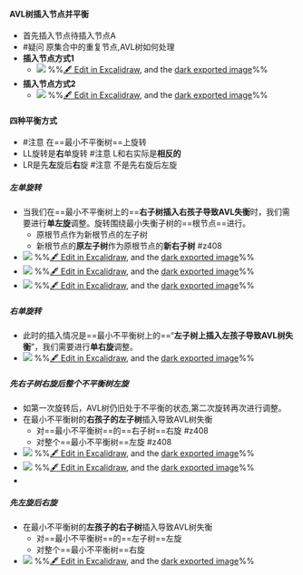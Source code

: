
#### AVL树插入节点并平衡
- 首先插入节点待插入节点A
- #疑问 原集合中的重复节点,AVL树如何处理
- **插入节点方式1**
	- ![](attachments/%E5%B9%B3%E8%A1%A1%E4%BA%8C%E5%8F%89%E6%A0%91AVL%E6%A0%91%202022-10-30%2015.37.48.excalidraw.svg)
%%[🖋 Edit in Excalidraw](attachments/%E5%B9%B3%E8%A1%A1%E4%BA%8C%E5%8F%89%E6%A0%91AVL%E6%A0%91%202022-10-30%2015.37.48.excalidraw.md), and the [dark exported image](attachments/%E5%B9%B3%E8%A1%A1%E4%BA%8C%E5%8F%89%E6%A0%91AVL%E6%A0%91%202022-10-30%2015.37.48.excalidraw.dark.svg)%%
- **插入节点方式2**
	- ![](attachments/AVL%E6%A0%91%E6%8F%92%E5%85%A5%E8%8A%82%E7%82%B9%E5%B9%B6%E5%B9%B3%E8%A1%A1%202022-10-30%2015.59.44.excalidraw.svg)
%%[🖋 Edit in Excalidraw](attachments/AVL%E6%A0%91%E6%8F%92%E5%85%A5%E8%8A%82%E7%82%B9%E5%B9%B6%E5%B9%B3%E8%A1%A1%202022-10-30%2015.59.44.excalidraw.md), and the [dark exported image](attachments/AVL%E6%A0%91%E6%8F%92%E5%85%A5%E8%8A%82%E7%82%B9%E5%B9%B6%E5%B9%B3%E8%A1%A1%202022-10-30%2015.59.44.excalidraw.dark.svg)%%
#### 四种平衡方式
- #注意 在==最小不平衡树==上旋转
- LL旋转是**右**单旋转 #注意 L和右实际是**相反的**
- LR是先**左**旋后**右**旋 #注意 不是先右旋后左旋
##### 左单旋转
- 当我们在==最小不平衡树上的==**右子树插入右孩子导致AVL失衡**时，我们需要进行**单左旋**调整。旋转围绕最小失衡子树的==根节点==进行。
	- 原根节点作为新根节点的左子树
	- 新根节点的**原左子树**作为原根节点的**新右子树** #z408 
- ![](attachments/AVL%E6%A0%91%E6%8F%92%E5%85%A5%E8%8A%82%E7%82%B9%E5%B9%B6%E5%B9%B3%E8%A1%A1%202022-10-30%2016.21.43.excalidraw.svg)
%%[🖋 Edit in Excalidraw](attachments/AVL%E6%A0%91%E6%8F%92%E5%85%A5%E8%8A%82%E7%82%B9%E5%B9%B6%E5%B9%B3%E8%A1%A1%202022-10-30%2016.21.43.excalidraw.md), and the [dark exported image](attachments/AVL%E6%A0%91%E6%8F%92%E5%85%A5%E8%8A%82%E7%82%B9%E5%B9%B6%E5%B9%B3%E8%A1%A1%202022-10-30%2016.21.43.excalidraw.dark.svg)%%
- ![](attachments/AVL%E6%A0%91%E6%8F%92%E5%85%A5%E8%8A%82%E7%82%B9%E5%B9%B6%E5%B9%B3%E8%A1%A1%202022-11-17%2021.00.15.excalidraw.svg)
%%[🖋 Edit in Excalidraw](attachments/AVL%E6%A0%91%E6%8F%92%E5%85%A5%E8%8A%82%E7%82%B9%E5%B9%B6%E5%B9%B3%E8%A1%A1%202022-11-17%2021.00.15.excalidraw.md), and the [dark exported image](attachments/AVL%E6%A0%91%E6%8F%92%E5%85%A5%E8%8A%82%E7%82%B9%E5%B9%B6%E5%B9%B3%E8%A1%A1%202022-11-17%2021.00.15.excalidraw.dark.svg)%%
- ![](attachments/AVL%E6%A0%91%E6%8F%92%E5%85%A5%E8%8A%82%E7%82%B9%E5%B9%B6%E5%B9%B3%E8%A1%A1%202022-11-17%2021.03.07.excalidraw.svg)
%%[🖋 Edit in Excalidraw](attachments/AVL%E6%A0%91%E6%8F%92%E5%85%A5%E8%8A%82%E7%82%B9%E5%B9%B6%E5%B9%B3%E8%A1%A1%202022-11-17%2021.03.07.excalidraw.md), and the [dark exported image](attachments/AVL%E6%A0%91%E6%8F%92%E5%85%A5%E8%8A%82%E7%82%B9%E5%B9%B6%E5%B9%B3%E8%A1%A1%202022-11-17%2021.03.07.excalidraw.dark.svg)%%
##### 右单旋转
- 此时的插入情况是==最小不平衡树上的==“**左子树上插入左孩子导致AVL树失衡**”，我们需要进行**单右旋**调整。
- ![](attachments/AVL%E6%A0%91%E6%8F%92%E5%85%A5%E8%8A%82%E7%82%B9%E5%B9%B6%E5%B9%B3%E8%A1%A1%202022-10-30%2016.24.16.excalidraw.svg)
%%[🖋 Edit in Excalidraw](attachments/AVL%E6%A0%91%E6%8F%92%E5%85%A5%E8%8A%82%E7%82%B9%E5%B9%B6%E5%B9%B3%E8%A1%A1%202022-10-30%2016.24.16.excalidraw.md), and the [dark exported image](attachments/AVL%E6%A0%91%E6%8F%92%E5%85%A5%E8%8A%82%E7%82%B9%E5%B9%B6%E5%B9%B3%E8%A1%A1%202022-10-30%2016.24.16.excalidraw.dark.svg)%%
##### 先右子树右旋后整个不平衡树左旋
- 如第一次旋转后，AVL树仍旧处于不平衡的状态,第二次旋转再次进行调整。
- 在最小不平衡树的**右孩子的左子树**插入导致AVL树失衡
	- 对==最小不平衡树==的==右子树==右旋 #z408 
	- 对整个==最小不平衡树==左旋 #z408 
- ![](attachments/AVL%E6%A0%91%E6%8F%92%E5%85%A5%E8%8A%82%E7%82%B9%E5%B9%B6%E5%B9%B3%E8%A1%A1%202022-10-30%2016.34.35.excalidraw.svg)
%%[🖋 Edit in Excalidraw](attachments/AVL%E6%A0%91%E6%8F%92%E5%85%A5%E8%8A%82%E7%82%B9%E5%B9%B6%E5%B9%B3%E8%A1%A1%202022-10-30%2016.34.35.excalidraw.md), and the [dark exported image](attachments/AVL%E6%A0%91%E6%8F%92%E5%85%A5%E8%8A%82%E7%82%B9%E5%B9%B6%E5%B9%B3%E8%A1%A1%202022-10-30%2016.34.35.excalidraw.dark.svg)%%
- ![](attachments/AVL%E6%A0%91%E6%8F%92%E5%85%A5%E8%8A%82%E7%82%B9%E5%B9%B6%E5%B9%B3%E8%A1%A1%202022-11-17%2018.09.29.excalidraw.svg)
%%[🖋 Edit in Excalidraw](attachments/AVL%E6%A0%91%E6%8F%92%E5%85%A5%E8%8A%82%E7%82%B9%E5%B9%B6%E5%B9%B3%E8%A1%A1%202022-11-17%2018.09.29.excalidraw.md), and the [dark exported image](attachments/AVL%E6%A0%91%E6%8F%92%E5%85%A5%E8%8A%82%E7%82%B9%E5%B9%B6%E5%B9%B3%E8%A1%A1%202022-11-17%2018.09.29.excalidraw.dark.svg)%%
- 
##### 先左旋后右旋
- 在最小不平衡树的**左孩子的右子树**插入导致AVL树失衡
	- 对==最小不平衡树==的==左子树==左旋
	- 对整个==最小不平衡树==右旋
- ![](attachments/AVL%E6%A0%91%E6%8F%92%E5%85%A5%E8%8A%82%E7%82%B9%E5%B9%B6%E5%B9%B3%E8%A1%A1%202022-10-30%2016.37.48.excalidraw.svg)
%%[🖋 Edit in Excalidraw](attachments/AVL%E6%A0%91%E6%8F%92%E5%85%A5%E8%8A%82%E7%82%B9%E5%B9%B6%E5%B9%B3%E8%A1%A1%202022-10-30%2016.37.48.excalidraw.md), and the [dark exported image](attachments/AVL%E6%A0%91%E6%8F%92%E5%85%A5%E8%8A%82%E7%82%B9%E5%B9%B6%E5%B9%B3%E8%A1%A1%202022-10-30%2016.37.48.excalidraw.dark.svg)%%